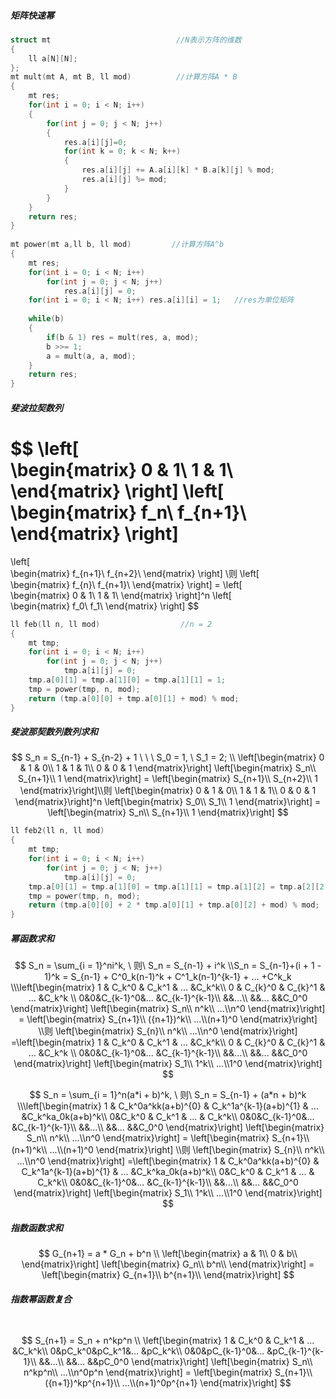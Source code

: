 ##### 矩阵快速幂

```C++
struct mt                            //N表示方阵的维数
{
    ll a[N][N];
};
mt mult(mt A, mt B, ll mod)          //计算方阵A * B
{
    mt res;
    for(int i = 0; i < N; i++)
    {
        for(int j = 0; j < N; j++)
        {
            res.a[i][j]=0;
            for(int k = 0; k < N; k++)
            {
                res.a[i][j] += A.a[i][k] * B.a[k][j] % mod;
                res.a[i][j] %= mod;
            }
        }
    }
    return res;
}
 
mt power(mt a,ll b, ll mod)         //计算方阵A^b
{
    mt res;
    for(int i = 0; i < N; i++)
        for(int j = 0; j < N; j++)
            res.a[i][j] = 0;
    for(int i = 0; i < N; i++) res.a[i][i] = 1;   //res为单位矩阵
 
    while(b)
    {
        if(b & 1) res = mult(res, a, mod);
        b >>= 1;
        a = mult(a, a, mod);
    }
    return res;
}
```

##### 斐波拉契数列

$$
\left[                  
 \begin{matrix}
   0 & 1\\
   1 & 1\\
  \end{matrix} 
\right] 
\left[                  
 \begin{matrix}
   f_n\\
   f_{n+1}\\
  \end{matrix} 
\right] 
=  
\left[                  
 \begin{matrix}
   f_{n+1}\\
   f_{n+2}\\
  \end{matrix} 
\right]
\\则
\left[                  
 \begin{matrix}
   f_{n}\\
   f_{n+1}\\
  \end{matrix} 
\right]  =
\left[                  
 \begin{matrix}
   0 & 1\\
   1 & 1\\
  \end{matrix} 
\right]^n
\left[                  
 \begin{matrix}
   f_0\\
   f_1\\
  \end{matrix} 
\right]
$$

```c++
ll feb(ll n, ll mod)                  //n = 2
{
    mt tmp;
    for(int i = 0; i < N; i++)
        for(int j = 0; j < N; j++)
            tmp.a[i][j] = 0;
    tmp.a[0][1] = tmp.a[1][0] = tmp.a[1][1] = 1;
    tmp = power(tmp, n, mod);
    return (tmp.a[0][0] + tmp.a[0][1] + mod) % mod;
}
```

##### 斐波那契数列数列求和

$$
S_n = S_{n-1} + S_{n-2} + 1  \ \ \ S_0 = 1, \ S_1 = 2; \\
\left[\begin{matrix}
   0 & 1 & 0\\   1 & 1 & 1\\ 0 & 0 & 1
  \end{matrix}\right] 
\left[\begin{matrix}
   S_n\\   S_{n+1}\\ 1
  \end{matrix}\right] = 
\left[\begin{matrix}
   S_{n+1}\\   S_{n+2}\\ 1
  \end{matrix}\right]\\则
  \left[\begin{matrix}
   0 & 1 & 0\\   1 & 1 & 1\\ 0 & 0 & 1
  \end{matrix}\right]^n
   \left[\begin{matrix}
   S_0\\   S_1\\ 1
  \end{matrix}\right]
  = \left[\begin{matrix}
   S_n\\   S_{n+1}\\ 1
  \end{matrix}\right]
$$

```c++
ll feb2(ll n, ll mod)
{
    mt tmp;
    for(int i = 0; i < N; i++)
        for(int j = 0; j < N; j++)
            tmp.a[i][j] = 0;
    tmp.a[0][1] = tmp.a[1][0] = tmp.a[1][1] = tmp.a[1][2] = tmp.a[2][2] = 1;
    tmp = power(tmp, n, mod);
    return (tmp.a[0][0] + 2 * tmp.a[0][1] + tmp.a[0][2] + mod) % mod;
}
```

##### 幂函数求和

$$
S_n = \sum_{i = 1}^ni^k, \ 则\ S_n = S_{n-1} + i^k
\\S_n = S_{n-1}+(i + 1 - 1)^k =  S_{n-1} + C^0_k(n-1)^k + C^1_k(n-1)^{k-1} + ... +C^k_k
\\\left[\begin{matrix}
   1 & C_k^0 & C_k^1 & ... &C_k^k\\ 
   0 & C_{k}^0 & C_{k}^1 &  ... &C_k^k             \\
   0&0&C_{k-1}^0&... &C_{k-1}^{k-1}\\
   &&...\\
   &&... &&C_0^0
  \end{matrix}\right]
  \left[\begin{matrix}
   S_n\\   n^k\\ ...\\n^0
  \end{matrix}\right]
   = \left[\begin{matrix}
   S_{n+1}\\   ({n+1})^k\\ ...\\(n+1)^0
  \end{matrix}\right]
  \\则
  \left[\begin{matrix}
   S_{n}\\   n^k\\ ...\\n^0
  \end{matrix}\right]
  =\left[\begin{matrix}
   1 & C_k^0 & C_k^1 & ... &C_k^k\\ 
   0 & C_{k}^0 & C_{k}^1 &  ... &C_k^k             \\
   0&0&C_{k-1}^0&... &C_{k-1}^{k-1}\\
   &&...\\
   &&... &&C_0^0
  \end{matrix}\right]
  \left[\begin{matrix}
   S_1\\   1^k\\ ...\\1^0
  \end{matrix}\right]
$$

$$
S_n = \sum_{i = 1}^n(a*i + b)^k, \ 则\ S_n = S_{n-1} + (a*n + b)^k
\\\left[\begin{matrix}
   1 & C_k^0a^kk(a+b)^{0} & C_k^1a^{k-1}(a+b)^{1} & ... &C_k^ka_0k(a+b)^k\\ 
   0&C_k^0 & C_k^1 & ... & C_k^k\\
   0&0&C_{k-1}^0&... &C_{k-1}^{k-1}\\
   &&...\\
   &&... &&C_0^0
  \end{matrix}\right]
  \left[\begin{matrix}
   S_n\\   n^k\\ ...\\n^0
  \end{matrix}\right]
   = \left[\begin{matrix}
   S_{n+1}\\   (n+1)^k\\ ...\\(n+1)^0
  \end{matrix}\right]
  \\则
  \left[\begin{matrix}
   S_{n}\\   n^k\\ ...\\n^0
  \end{matrix}\right]
  =\left[\begin{matrix}
   1 & C_k^0a^kk(a+b)^{0} & C_k^1a^{k-1}(a+b)^{1} & ... &C_k^ka_0k(a+b)^k\\ 
   0&C_k^0 & C_k^1 & ... & C_k^k\\
   0&0&C_{k-1}^0&... &C_{k-1}^{k-1}\\
   &&...\\
   &&... &&C_0^0
  \end{matrix}\right]
  \left[\begin{matrix}
   S_1\\   1^k\\ ...\\1^0
  \end{matrix}\right]
$$

##### 指数函数求和

$$
G_{n+1} = a * G_n + b^n \\
\left[\begin{matrix}
   a & 1\\ 0 & b\\
  \end{matrix}\right]
  \left[\begin{matrix}
   G_n\\ b^n\\
  \end{matrix}\right] = 
  \left[\begin{matrix}
   G_{n+1}\\ b^{n+1}\\
  \end{matrix}\right]
$$

##### 指数幂函数复合

​	
$$
S_{n+1} = S_n + n^kp^n \\
\left[\begin{matrix}
   1 & C_k^0 & C_k^1 & ... &C_k^k\\ 
   0&pC_k^0&pC_k^1&... &pC_k^k\\
   0&0&pC_{k-1}^0&... &pC_{k-1}^{k-1}\\
   &&...\\
   &&... &&pC_0^0
  \end{matrix}\right]
  \left[\begin{matrix}
   S_n\\   n^kp^n\\ ...\\n^0p^n
  \end{matrix}\right]
  = \left[\begin{matrix}
   S_{n+1}\\   ({n+1})^kp^{n+1}\\ ...\\(n+1)^0p^{n+1}
  \end{matrix}\right]
$$
